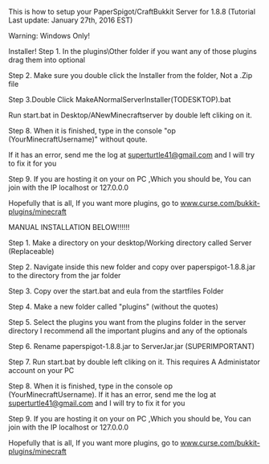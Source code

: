 This is how to setup your PaperSpigot/CraftBukkit Server for 1.8.8 (Tutorial Last update: January 27th, 2016 EST)

Warning: Windows Only!


Installer!
Step 1. In the plugins\Other folder if you want any of those plugins drag them into optional

Step 2. Make sure you double click the Installer from the folder, Not a .Zip file

Step 3.Double Click MakeANormalServerInstaller(TODESKTOP).bat
   
   Run start.bat in Desktop/ANewMinecraftserver by double left cliking on it.

Step 8. When it is finished, type in the console "op (YourMinecraftUsername)" without qoute.

  If it has an error, send me the log at superturtle41@gmail.com and I will try to fix it for you

Step 9. If you are hosting it on your on PC ,Which you should be, You can join with the IP localhost or 127.0.0.0
  
  Hopefully that is all, If you want more plugins, go to www.curse.com/bukkit-plugins/minecraft



MANUAL INSTALLATION BELOW!!!!!!


Step 1. Make a directory on your desktop/Working directory called Server (Replaceable)

Step 2. Navigate inside this new folder and copy over paperspigot-1.8.8.jar to the directory from the jar folder

Step 3. Copy over the start.bat and eula from the startfiles Folder

Step 4. Make a new folder called "plugins" (without the quotes)

Step 5. Select the plugins you want from the plugins folder in the server directory
	I recommend all the important plugins and any of the optionals

Step 6. Rename paperspigot-1.8.8.jar to ServerJar.jar (SUPERIMPORTANT)

Step 7. Run start.bat by double left cliking on it. This requires A Administator account on your PC

Step 8. When it is finished, type in the console op (YourMinecraftUsername).
 If it has an error, send me the log at superturtle41@gmail.com and I will try to fix it for you

Step 9. If you are hosting it on your on PC ,Which you should be, You can join with the IP localhost or 127.0.0.0

Hopefully that is all, If you want more plugins, go to www.curse.com/bukkit-plugins/minecraft


